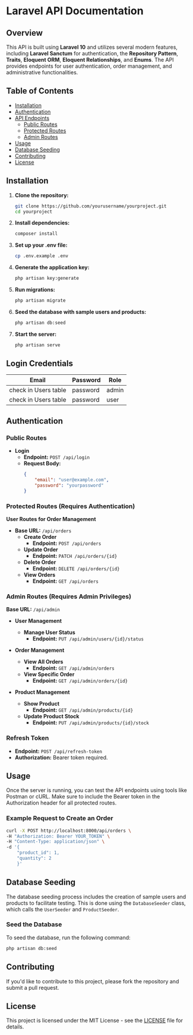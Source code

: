 # Laravel API Documentation

## Overview

This API is built using **Laravel 10** and utilizes several modern features, including **Laravel Sanctum** for authentication, the **Repository Pattern**, **Traits**, **Eloquent ORM**, **Eloquent Relationships**, and **Enums**. The API provides endpoints for user authentication, order management, and administrative functionalities.

## Table of Contents

- [Installation](#installation)
- [Authentication](#authentication)
- [API Endpoints](#api-endpoints)
  - [Public Routes](#public-routes)
  - [Protected Routes](#protected-routes)
  - [Admin Routes](#admin-routes)
- [Usage](#usage)
- [Database Seeding](#database-seeding)
- [Contributing](#contributing)
- [License](#license)

## Installation

1. **Clone the repository:**
   ```bash
   git clone https://github.com/yourusername/yourproject.git
   cd yourproject
   ```

2. **Install dependencies:**
   ```bash
   composer install
   ```

3. **Set up your .env file:**
   ```bash
   cp .env.example .env
   ```

4. **Generate the application key:**
   ```bash
   php artisan key:generate
   ```

5. **Run migrations:**
   ```bash
   php artisan migrate
   ```

6. **Seed the database with sample users and products:**
   ```bash
   php artisan db:seed
   ```

7. **Start the server:**
   ```bash
   php artisan serve
   ```


## Login Credentials
Email | Password| Role|
--- | --- | --- |
check in Users table | password | admin
check in Users table | password | user

## Authentication

### Public Routes

- **Login**
  - **Endpoint:** `POST /api/login`
  - **Request Body:**
    ```json
    {
        "email": "user@example.com",
        "password": "yourpassword"
    }
    ```

### Protected Routes (Requires Authentication)

**User Routes for Order Management**

- **Base URL:** `/api/orders`
  - **Create Order**
    - **Endpoint:** `POST /api/orders`
  - **Update Order**
    - **Endpoint:** `PATCH /api/orders/{id}`
  - **Delete Order**
    - **Endpoint:** `DELETE /api/orders/{id}`
  - **View Orders**
    - **Endpoint:** `GET /api/orders`

### Admin Routes (Requires Admin Privileges)

**Base URL:** `/api/admin`

- **User Management**
  - **Manage User Status**
    - **Endpoint:** `PUT /api/admin/users/{id}/status`
  
- **Order Management**
  - **View All Orders**
    - **Endpoint:** `GET /api/admin/orders`
  - **View Specific Order**
    - **Endpoint:** `GET /api/admin/orders/{id}`
  
- **Product Management**
  - **Show Product**
    - **Endpoint:** `GET /api/admin/products/{id}`
  - **Update Product Stock**
    - **Endpoint:** `PUT /api/admin/products/{id}/stock`

### Refresh Token

- **Endpoint:** `POST /api/refresh-token`
- **Authorization:** Bearer token required.

## Usage

Once the server is running, you can test the API endpoints using tools like Postman or cURL. Make sure to include the Bearer token in the Authorization header for all protected routes.

### Example Request to Create an Order

```bash
curl -X POST http://localhost:8000/api/orders \
-H "Authorization: Bearer YOUR_TOKEN" \
-H "Content-Type: application/json" \
-d '{
    "product_id": 1,
    "quantity": 2
    }'
```

## Database Seeding

The database seeding process includes the creation of sample users and products to facilitate testing. This is done using the `DatabaseSeeder` class, which calls the `UserSeeder` and `ProductSeeder`.

### Seed the Database

To seed the database, run the following command:
```bash
php artisan db:seed
```

## Contributing

If you'd like to contribute to this project, please fork the repository and submit a pull request.

## License

This project is licensed under the MIT License - see the [LICENSE](LICENSE) file for details.
